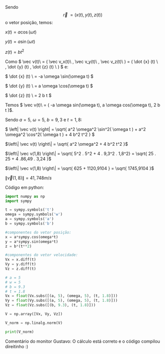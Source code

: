 Sendo $$\vec r\ = (x(t), y(t), z(t))$$ o vetor posição, temos:

$x(t) = a\cos(\omega t)$

$y(t) = a\sin(\omega t)$

$z(t) = bt^2$

Como $ \vec v(t)\ = ( \vec v_x(t)\ , \vec v_y(t)\ , \vec v_z(t)\ ) = ( \dot {x} (t) \ , \dot {y} (t) \, \dot {z} (t) \ ) $ e:

$ \dot {x} (t) \ = -a \omega \sin(\omega t) $

$ \dot {y} (t) \ = a \omega \cos(\omega t) $

$ \dot {z} (t) \ = 2 b t $

Temos $ \vec v(t)\ = ( -a \omega sin(\omega t), a \omega cos(\omega t), 2 b t )$.

Sendo $a = 5$, $\omega = 5$, $b = 9,3$ e $t = 1,8$:

$ \left\| \vec v(t) \right\| = \sqrt{ a^2 \omega^2 \sin^2( \omega t ) + a^2 \omega^2 \cos^2( \omega t ) + 4 b^2 t^2 } $

$\left\| \vec v(t) \right\| = \sqrt{ a^2 \omega^2 + 4 b^2 t^2 }$

$\left\| \vec v(1,8) \right\| = \sqrt{ 5^2 . 5^2 + 4 . 9,3^2 . 1,8^2} = \sqrt{ 25 . 25 + 4 .86,49 . 3,24 }$

$\left\| \vec v(1,8) \right\| = \sqrt{ 625 + 1120,9104 } = \sqrt{ 1745,9104 }$

$\left\| \vec v(1,8) \right\| = 41,748 m/s$

Código em python:
```python
import numpy as np
import sympy

t = sympy.symbols('t')
omega = sympy.symbols('w')
a = sympy.symbols('a')
b = sympy.symbols('b')

#componentes do vetor posição:
x = a*sympy.cos(omega*t)
y = a*sympy.sin(omega*t)
z = b*(t**2)

#componentes do vetor velocidade:
Vx = x.diff(t)
Vy = y.diff(t)
Vz = z.diff(t)

# a = 5
# w = 5
# b = 9.3
# t = 1.8
Vx = float(Vx.subs([(a, 5), (omega, 5), (t, 1.8)]))
Vy = float(Vy.subs([(a, 5), (omega, 5), (t, 1.8)]))
Vz = float(Vz.subs([(b, 9.3), (t, 1.8)]))

V = np.array([Vx, Vy, Vz])

V_norm = np.linalg.norm(V)

print(V_norm)
```
Comentário do monitor Gustavo: O cálculo está correto e o código compilou direitinho :)
